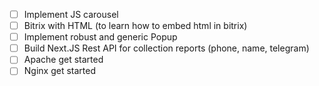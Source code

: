 - [ ] Implement JS carousel
- [ ] Bitrix with HTML (to learn how to embed html in bitrix)
- [ ] Implement robust and generic Popup
- [ ] Build Next.JS Rest API for collection reports (phone, name, telegram)
- [ ] Apache get started
- [ ] Nginx get started